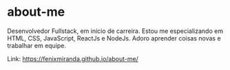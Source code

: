 # about-me

Desenvolvedor Fullstack, em início de carreira. Estou me especializando em HTML, CSS, JavaScript, ReactJs e NodeJs. Adoro aprender coisas novas e trabalhar em equipe. 

Link: https://fenixmiranda.github.io/about-me/

